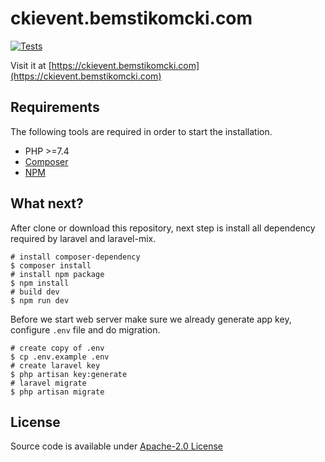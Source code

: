 # ckievent.bemstikomcki.com

<a href="https://github.com/fransiscusrolandamalau/ckievent.bemstikomcki.com/actions?query=workflow%3ATests">
    <img src="https://github.com/fransiscusrolandamalau/ckievent.bemstikomcki.com/workflows/Tests/badge.svg" alt="Tests">
</a>

Visit it at [https://ckievent.bemstikomcki.com](https://ckievent.bemstikomcki.com)

## Requirements

The following tools are required in order to start the installation.

- PHP >=7.4
- [Composer](https://getcomposer.org/download/)
- [NPM](https://docs.npmjs.com/downloading-and-installing-node-js-and-npm)

## What next?
After clone or download this repository, next step is install all dependency required by laravel and laravel-mix.

```shell
# install composer-dependency
$ composer install
# install npm package
$ npm install
# build dev 
$ npm run dev
```

Before we start web server make sure we already generate app key, configure `.env` file and do migration.

```shell
# create copy of .env
$ cp .env.example .env
# create laravel key
$ php artisan key:generate
# laravel migrate
$ php artisan migrate
```

## License

Source code is available under [Apache-2.0 License](./LICENSE.md)  
